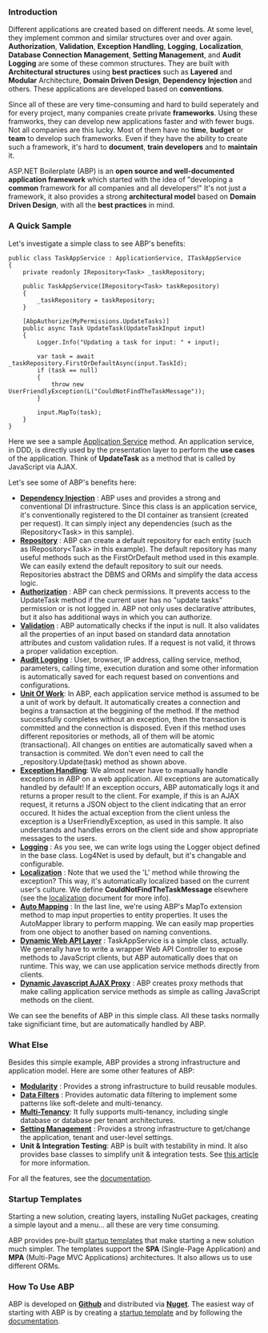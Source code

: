 ### Introduction

Different applications are created based on different needs. At some level,
they implement common and similar structures over and over again. 
**Authorization**, **Validation**, **Exception Handling**,
**Logging**, **Localization**, **Database Connection Management**,
**Setting Management**, and **Audit Logging** are some of
these common structures. They are built with **Architectural structures**
using **best practices** such as **Layered** and **Modular**
Architecture, **Domain Driven Design**, **Dependency Injection** and others. 
These applications are developed based on **conventions**.

Since all of these are very time-consuming and hard to build seperately
and for every project, many companies create private **frameworks**. Using
these framworks, they can develop new applications faster and with fewer bugs. 
Not all companies are this lucky. Most of them have no
**time**, **budget** or **team** to develop such frameworks. Even if they
have the ability to create such a framework, it's hard to **document**,
**train developers** and to **maintain** it.

ASP.NET Boilerplate (ABP) is an **open source and well-documented application framework** 
which started with the idea of "developing a **common**
framework for all companies and all developers!" It's not just a
framework, it also provides a strong **architectural model** based on
**Domain Driven Design**, with all the **best practices** in mind.

### A Quick Sample

Let's investigate a simple class to see ABP's benefits:

    public class TaskAppService : ApplicationService, ITaskAppService
    {
        private readonly IRepository<Task> _taskRepository;

        public TaskAppService(IRepository<Task> taskRepository)
        {
            _taskRepository = taskRepository;
        }

        [AbpAuthorize(MyPermissions.UpdateTasks)]
        public async Task UpdateTask(UpdateTaskInput input)
        {
            Logger.Info("Updating a task for input: " + input);

            var task = await _taskRepository.FirstOrDefaultAsync(input.TaskId);
            if (task == null)
            {
                throw new UserFriendlyException(L("CouldNotFindTheTaskMessage"));
            }

            input.MapTo(task);
        }
    }

Here we see a sample [Application
Service](/Pages/Documents/Application-Services) method. An application
service, in DDD, is directly used by the presentation layer to perform the **use
cases** of the application. Think of **UpdateTask** as a method that is
called by JavaScript via AJAX. 

Let's see some of ABP's benefits here:

-   **[Dependency Injection](/Pages/Documents/Dependency-Injection)** :
    ABP uses and provides a strong and conventional DI infrastructure.
    Since this class is an application service, it's conventionally
    registered to the DI container as transient (created per request). It
    can simply inject any dependencies (such as the IRepository&lt;Task&gt; in
    this sample).
-   **[Repository](/Pages/Documents/Repositories)** : ABP can create a
    default repository for each entity (such as IRepository&lt;Task&gt; in
    this example). The default repository has many useful methods such as the
    FirstOrDefault method used in this example. We can easily extend the default
    repository to suit our needs. Repositories abstract the DBMS and ORMs and
    simplify the data access logic.
-   **[Authorization](/Pages/Documents/Authorization)** : ABP can check
    permissions. It prevents access to the UpdateTask method if the current user
    has no "update tasks" permission or is not logged in. ABP not only uses declarative 
    attributes, but it also has additional ways in which you can authorize.
-   **[Validation](/Pages/Documents/Validating-Data-Transfer-Objects)**
    : ABP automatically checks if the input is null. It also validates all
    the properties of an input based on standard data annotation attributes
    and custom validation rules. If a request is not valid, it throws a
    proper validation exception.
-   **[Audit Logging](/Pages/Documents/Audit-Logging)** : User, browser,
    IP address, calling service, method, parameters, calling time,
    execution duration and some other information is automatically
    saved for each request based on conventions and configurations.
-   [**Unit Of Work**](/Pages/Documents/Unit-Of-Work): In ABP, each
    application service method is assumed to be a unit of work by default.
    It automatically creates a connection and begins a transaction at
    the beggining of the method. If the method successfully completes
    without an exception, then the transaction is committed and the connection
    is disposed. Even if this method uses different repositories or
    methods, all of them will be atomic (transactional). All changes
    on entities are automatically saved when a transaction is commited.
    We don't even need to call the \_repository.Update(task) method as
    shown above.
-   [**Exception Handling**](/Pages/Documents/Handling-Exceptions): We
    almost never have to manually handle exceptions in ABP on a web application. 
    All exceptions are automatically handled by default! If an exception
    occurs, ABP automatically logs it and returns a proper result to the
    client. For example, if this is an AJAX request, it returns a
    JSON object to the client indicating that an error occured. It hides the actual
    exception from the client unless the exception is a
    UserFriendlyException, as used in this sample. It also understands
    and handles errors on the client side and show appropriate messages to the
    users.
-   **[Logging](/Pages/Documents/Logging)** : As you see, we can write
    logs using the Logger object defined in the base class. Log4Net is used
    by default, but it's changable and configurable.
-   **[Localization](/Pages/Documents/Localization)** : Note that we
    used the 'L' method while throwing the exception? This way, it's automatically
    localized based on the current user's culture. We define
    **CouldNotFindTheTaskMessage** elsewhere (see the
    [localization](/Pages/Documents/Localization) document for more info).
-   **[Auto Mapping](/Pages/Documents/Data-Transfer-Objects)** : In the
    last line, we're using ABP's MapTo extension method to map input
    properties to entity properties. It uses the AutoMapper library to
    perform mapping. We can easily map properties from one object
    to another based on naming conventions.
-   **[Dynamic Web API Layer](/Pages/Documents/Dynamic-Web-API)** :
    TaskAppService is a simple class, actually. We generally have to write a wrapper Web API
    Controller to expose methods to JavaScript clients, but ABP
    automatically does that on runtime. This way, we can use application
    service methods directly from clients.
-   **[Dynamic Javascript AJAX
    Proxy](/Pages/Documents/Dynamic-Web-API#dynamic-javascript-proxies)** : ABP
    creates proxy methods that make calling application
    service methods as simple as calling JavaScript methods on the
    client.

We can see the benefits of ABP in this simple class. All these tasks
normally take significiant time, but are automatically handled
by ABP.

### What Else

Besides this simple example, ABP provides a strong infrastructure and
application model. Here are some other features of ABP:

-   **[Modularity](/Pages/Documents/Module-System)** : Provides a strong
    infrastructure to build reusable modules.
-   **[Data Filters](/Pages/Documents/Data-Filters)** : Provides
    automatic data filtering to implement some patterns like soft-delete
    and multi-tenancy.
-   **[Multi-Tenancy](Multi-Tenancy.md)**: It fully supports
    multi-tenancy, including single database or database per tenant
    architectures.
-   **[Setting Management](/Pages/Documents/Setting-Management)** :
    Provides a strong infrastructure to get/change the application, tenant
    and user-level settings.
-   **Unit & Integration Testing**: ABP is built with testability in mind. It also
    provides base classes to simplify unit & integration tests. See
    [this article](http://www.codeproject.com/Articles/871786/Unit-testing-in-Csharp-using-xUnit-Entity-Framewor)
    for more information.

For all the features, see the [documentation](/Pages/Documents).

### Startup Templates

Starting a new solution, creating layers, installing NuGet packages,
creating a simple layout and a menu... all these are very time consuming.

ABP provides pre-built [startup
templates](http://www.aspnetboilerplate.com/Templates) that make
starting a new solution much simpler. The templates support the **SPA**
(Single-Page Application) and **MPA** (Multi-Page MVC Applications)
architectures. It also allows us to use different ORMs.

### How To Use ABP

ABP is developed on **[Github](https://github.com/aspnetboilerplate)**
and distributed via **[Nuget](/Pages/Documents/Nuget-Packages)**.
The easiest way of starting with ABP is by creating a [startup
template](http://www.aspnetboilerplate.com/Templates) and by following the
[documentation](/Pages/Documents).
